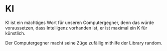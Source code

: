 # KI

KI ist ein mächtiges Wort für unseren Computergegner, denn das würde voraussetzen, dass
Intelligenz vorhanden ist, er ist maximal ein K für künstlich.

Der Computergegner macht seine Züge zufällig mithilfe der Library random.